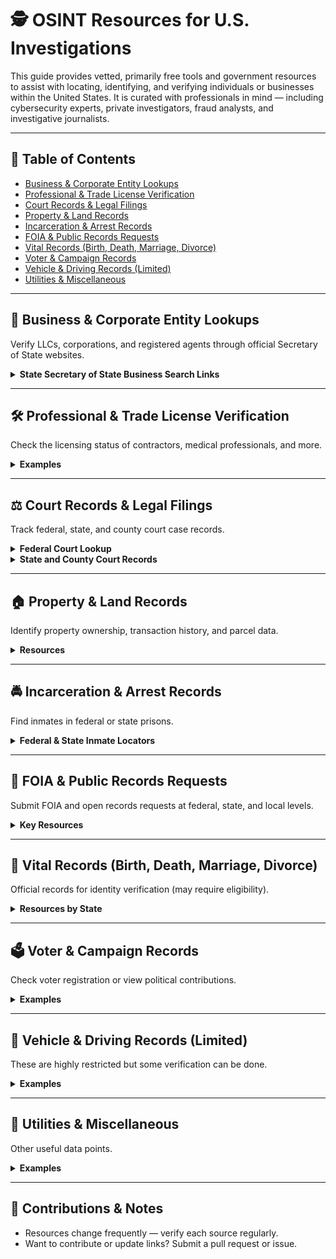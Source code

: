 # 🕵️ OSINT Resources for U.S. Investigations

This guide provides vetted, primarily free tools and government resources to assist with locating, identifying, and verifying individuals or businesses within the United States. It is curated with professionals in mind — including cybersecurity experts, private investigators, fraud analysts, and investigative journalists.

---

## 📁 Table of Contents

- [Business & Corporate Entity Lookups](#business--corporate-entity-lookups)
- [Professional & Trade License Verification](#professional--trade-license-verification)
- [Court Records & Legal Filings](#court-records--legal-filings)
- [Property & Land Records](#property--land-records)
- [Incarceration & Arrest Records](#incarceration--arrest-records)
- [FOIA & Public Records Requests](#foia--public-records-requests)
- [Vital Records (Birth, Death, Marriage, Divorce)](#vital-records-birth-death-marriage-divorce)
- [Voter & Campaign Records](#voter--campaign-records)
- [Vehicle & Driving Records (Limited)](#vehicle--driving-records-limited)
- [Utilities & Miscellaneous](#utilities--miscellaneous)

---

## 🏢 Business & Corporate Entity Lookups

Verify LLCs, corporations, and registered agents through official Secretary of State websites.

<details>
<summary><strong>State Secretary of State Business Search Links</strong></summary>

-   [Alabama](https://arc-sos.state.al.us/cgi/corpname.mbr/input)
-   [Alaska](https://www.commerce.alaska.gov/cbp/main/search/entities)
-   [Arizona](https://azsos.gov/business)
-   [Arkansas](https://www.ark.org/corp-search/index.php)
-   [California](https://bizfileonline.sos.ca.gov/search/business)
-   [Colorado](https://www.sos.state.co.us/biz/BusinessEntityCriteriaExt.do)
-   [Connecticut](https://service.ct.gov/business/s/onlinebusinesssearch?language=en_US)
-   [Delaware](https://icis.corp.delaware.gov/ecorp/entitysearch/namesearch.aspx)
-   [Florida](http://search.sunbiz.org/)
-   [Georgia](https://ecorp.sos.ga.gov/businesssearch/)
-   [Hawaii](https://hbe.ehawaii.gov/documents/search.html)
-   [Idaho](https://sos.idaho.gov/business-services-resources/)
-   [Illinois](https://apps.ilsos.gov/businessentitysearch/)
-   [Indiana](https://bsd.sos.in.gov/publicbusinesssearch)
-   [Iowa](https://sos.iowa.gov/search/business/search.aspx)
-   [Kansas](https://www.sos.ks.gov/eforms/BusinessEntity/Search.aspx)
-   [Kentucky](https://www.sos.ky.gov/bus/business-filings/OnlineServices/Pages/default.aspx)
-   [Louisiana](https://coraweb.sos.la.gov/CommercialSearch/CommercialSearch.aspx)
-   [Maine](https://apps3.web.maine.gov/nei-sos-icrs/ICRS?MainPage=x)




</details>

---

## 🛠️ Professional & Trade License Verification

Check the licensing status of contractors, medical professionals, and more.

<details>
<summary><strong>Examples</strong></summary>

- [National Plan and Provider Enumeration (NPI Registry - Healthcare)](https://npiregistry.cms.hhs.gov/)
- [California Department of Consumer Affairs License Lookup](https://search.dca.ca.gov/)
- [Texas Occupational License Lookup](https://www.tdlr.texas.gov/tools_search/)
- [Multi-State Nurse License Verification (NURSYS)](https://www.nursys.com/)

</details>

---

## ⚖️ Court Records & Legal Filings

Track federal, state, and county court case records.

<details>
<summary><strong>Federal Court Lookup</strong></summary>

- [PACER (Federal Court Records — Paid)](https://pacer.uscourts.gov/)
- [RECAP Archive (Free PACER Mirror)](https://www.courtlistener.com/recap/)
- [U.S. Supreme Court Docket](https://www.supremecourt.gov/docket/docket.aspx)

</details>

<details>
<summary><strong>State and County Court Records</strong></summary>

- Many state court systems have their own lookup portals. Start here:
  - [National Center for State Courts](https://www.ncsc.org/information-and-resources/state-court-websites)
  - [Example: NYS Court Case Lookup](https://iapps.courts.state.ny.us/webcivil/FCASMain)

</details>

---

## 🏠 Property & Land Records

Identify property ownership, transaction history, and parcel data.

<details>
<summary><strong>Resources</strong></summary>

- [NETR Online (Public Records by County)](https://publicrecords.netronline.com/)
- [Zillow Tax Info (Unofficial but fast)](https://www.zillow.com/)
- [County Assessor Sites Directory](https://www.assessorsparcelviewer.com/)

</details>

---

## 🚔 Incarceration & Arrest Records

Find inmates in federal or state prisons.

<details>
<summary><strong>Federal & State Inmate Locators</strong></summary>

- [Federal Bureau of Prisons Inmate Locator](https://www.bop.gov/inmateloc/)
- [VINELink (State/County Jail Inmate Info)](https://www.vinelink.com/)
- [State DOC Inmate Searches](https://www.prisonpro.com/content/state-prison-inmate-search)

</details>

---

## 📄 FOIA & Public Records Requests

Submit FOIA and open records requests at federal, state, and local levels.

<details>
<summary><strong>Key Resources</strong></summary>

- [FOIA.gov (Federal Agency Submission Portals)](https://www.foia.gov/)
- [MuckRock (FOIA Submission & Tracking)](https://www.muckrock.com/)
- [iFOIA (Reporters Committee for Freedom of the Press)](https://www.ifoia.org/)
- [OpenRecords NY (Example State Portal)](https://a860-openrecords.nyc.gov/)

</details>

---

## 🧾 Vital Records (Birth, Death, Marriage, Divorce)

Official records for identity verification (may require eligibility).

<details>
<summary><strong>Resources by State</strong></summary>

- [CDC Vital Records by State](https://www.cdc.gov/nchs/w2w/index.htm)
- [VitalChek (Order Copies)](https://www.vitalchek.com/)

</details>

---

## 🗳️ Voter & Campaign Records

Check voter registration or view political contributions.

<details>
<summary><strong>Examples</strong></summary>

- [Federal Election Commission (FEC) Donor Lookup](https://www.fec.gov/data/)
- [FollowTheMoney.org (State-Level Contributions)](https://www.followthemoney.org/)
- [CanIVote.org (NASS Voter Info)](https://www.nass.org/Can-I-Vote)

</details>

---

## 🚗 Vehicle & Driving Records (Limited)

These are highly restricted but some verification can be done.

<details>
<summary><strong>Examples</strong></summary>

- [NICB VINCheck (Theft & Total Loss Lookup)](https://www.nicb.org/vincheck)
- [National Motor Vehicle Title Information System](https://vehiclehistory.bja.ojp.gov/)

</details>

---

## 🔌 Utilities & Miscellaneous

Other useful data points.

<details>
<summary><strong>Examples</strong></summary>

- [Melissa Data ZIP & Address Tools](https://www.melissa.com/lookups/)
- [GNIS (USGS Place Names)](https://geonames.usgs.gov/)
- [Reverse Phone Lookup (Freecarrierlookup.com)](https://freecarrierlookup.com/)
- [ARIN WHOIS for IP Ownership](https://search.arin.net/rdap/)

</details>

---

## 🧠 Contributions & Notes

- Resources change frequently — verify each source regularly.
- Want to contribute or update links? Submit a pull request or issue.

